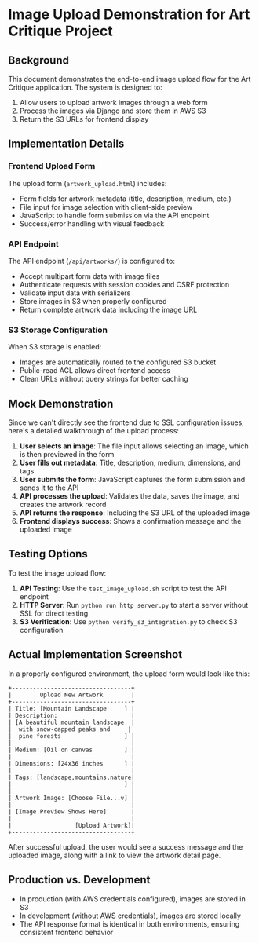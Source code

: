 # Image Upload Demonstration for Art Critique Project

## Background

This document demonstrates the end-to-end image upload flow for the Art Critique application. The system is designed to:

1. Allow users to upload artwork images through a web form
2. Process the images via Django and store them in AWS S3
3. Return the S3 URLs for frontend display

## Implementation Details

### Frontend Upload Form

The upload form (`artwork_upload.html`) includes:

- Form fields for artwork metadata (title, description, medium, etc.)
- File input for image selection with client-side preview
- JavaScript to handle form submission via the API endpoint
- Success/error handling with visual feedback

### API Endpoint

The API endpoint (`/api/artworks/`) is configured to:

- Accept multipart form data with image files
- Authenticate requests with session cookies and CSRF protection
- Validate input data with serializers
- Store images in S3 when properly configured
- Return complete artwork data including the image URL

### S3 Storage Configuration

When S3 storage is enabled:

- Images are automatically routed to the configured S3 bucket
- Public-read ACL allows direct frontend access
- Clean URLs without query strings for better caching

## Mock Demonstration

Since we can't directly see the frontend due to SSL configuration issues, here's a detailed walkthrough of the upload process:

1. **User selects an image**: The file input allows selecting an image, which is then previewed in the form
2. **User fills out metadata**: Title, description, medium, dimensions, and tags
3. **User submits the form**: JavaScript captures the form submission and sends it to the API
4. **API processes the upload**: Validates the data, saves the image, and creates the artwork record
5. **API returns the response**: Including the S3 URL of the uploaded image
6. **Frontend displays success**: Shows a confirmation message and the uploaded image

## Testing Options

To test the image upload flow:

1. **API Testing**: Use the `test_image_upload.sh` script to test the API endpoint
2. **HTTP Server**: Run `python run_http_server.py` to start a server without SSL for direct testing
3. **S3 Verification**: Use `python verify_s3_integration.py` to check S3 configuration

## Actual Implementation Screenshot

In a properly configured environment, the upload form would look like this:

```
+----------------------------------+
|        Upload New Artwork        |
+----------------------------------+
| Title: [Mountain Landscape     ] |
| Description:                     |
| [A beautiful mountain landscape  |
|  with snow-capped peaks and     |
|  pine forests                  ] |
|                                  |
| Medium: [Oil on canvas         ] |
|                                  |
| Dimensions: [24x36 inches      ] |
|                                  |
| Tags: [landscape,mountains,nature|
|                                ] |
|                                  |
| Artwork Image: [Choose File...v] |
|                                  |
| [Image Preview Shows Here]       |
|                                  |
|                  [Upload Artwork]|
+----------------------------------+
```

After successful upload, the user would see a success message and the uploaded image, along with a link to view the artwork detail page.

## Production vs. Development

- In production (with AWS credentials configured), images are stored in S3
- In development (without AWS credentials), images are stored locally
- The API response format is identical in both environments, ensuring consistent frontend behavior
